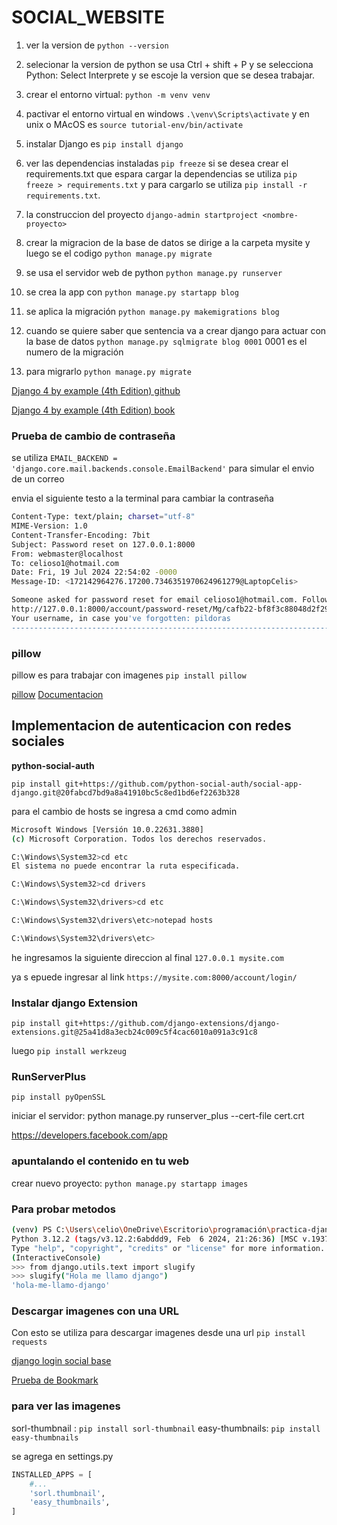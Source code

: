 # SOCIAL_WEBSITE

1. ver la version de `python --version`

2. selecionar la version de python se usa Ctrl + shift + P  y se selecciona Python: Select Interprete y se escoje la version que se desea trabajar.

3. crear el entorno virtual: `python -m venv venv`

4. pactivar el entorno virtual en windows `.\venv\Scripts\activate` y en unix o MAcOS es `source tutorial-env/bin/activate` 

5. instalar Django es `pip install django`

6.  ver las dependencias instaladas `pip freeze` si se desea crear el requirements.txt que espara cargar la dependencias se utiliza `pip freeze > requirements.txt` y para cargarlo se utiliza `pip install -r requirements.txt`.

7. la construccion del proyecto `django-admin startproject <nombre-proyecto>`

8. crear la migracion de la base de datos se dirige a la carpeta mysite y luego se el codigo `python manage.py migrate`

9. se usa el servidor web de python `python manage.py runserver`

10. se crea la app con `python manage.py startapp blog`

11. se aplica la migración `python manage.py makemigrations blog`

12. cuando se quiere saber que sentencia va a crear django para actuar con la base de datos `python manage.py sqlmigrate blog 0001` 0001 es el numero de la migración

13. para migrarlo `python manage.py migrate` 

[Django 4 by example (4th Edition) github](https://github.com/PacktPublishing/Django-4-by-example)

[Django 4 by example (4th Edition) book](https://books.google.es/books?id=GLaEEAAAQBAJ&pg=PA171&hl=es&source=gbs_selected_pages&cad=1#v=onepage&q&f=false)


### Prueba de cambio de contraseña

se utiliza `EMAIL_BACKEND = 'django.core.mail.backends.console.EmailBackend'` para simular el envio de un correo

envia el siguiente testo a la terminal para cambiar la contraseña

```bash
Content-Type: text/plain; charset="utf-8"
MIME-Version: 1.0
Content-Transfer-Encoding: 7bit
Subject: Password reset on 127.0.0.1:8000
From: webmaster@localhost
To: celioso1@hotmail.com
Date: Fri, 19 Jul 2024 22:54:02 -0000
Message-ID: <172142964276.17200.7346351970624961279@LaptopCelis>

Someone asked for password reset for email celioso1@hotmail.com. Follow the link below:
http://127.0.0.1:8000/account/password-reset/Mg/cafb22-bf8f3c88048d2f29c863cf5bc3b47138/
Your username, in case you've forgotten: pildoras
-------------------------------------------------------------------------------
```

### pillow
pillow es para trabajar con imagenes `pip install pillow`

[pillow](https://pypi.org/project/pillow/)
[Documentacion](https://pillow.readthedocs.io/en/stable/)

## Implementacion de autenticacion con redes sociales

**python-social-auth**

`pip install git+https://github.com/python-social-auth/social-app-django.git@20fabcd7bd9a8a41910bc5c8ed1bd6ef2263b328`

para el  cambio de hosts se ingresa a cmd como admin

```bash
Microsoft Windows [Versión 10.0.22631.3880]
(c) Microsoft Corporation. Todos los derechos reservados.

C:\Windows\System32>cd etc
El sistema no puede encontrar la ruta especificada.

C:\Windows\System32>cd drivers

C:\Windows\System32\drivers>cd etc

C:\Windows\System32\drivers\etc>notepad hosts

C:\Windows\System32\drivers\etc>
```
he ingresamos la siguiente direccion al final `127.0.0.1 mysite.com`

ya s epuede ingresar al link `https://mysite.com:8000/account/login/`

### Instalar django Extension

`pip install git+https://github.com/django-extensions/django-extensions.git@25a41d8a3ecb24c009c5f4cac6010a091a3c91c8`

luego `pip install werkzeug`

### RunServerPlus

`pip install pyOpenSSL`

iniciar el servidor: python manage.py runserver_plus --cert-file cert.crt

https://developers.facebook.com/app

### apuntalando el contenido en tu web
crear nuevo proyecto: `python manage.py startapp images`

### Para probar metodos 

```bash
(venv) PS C:\Users\celio\OneDrive\Escritorio\programación\practica-django\SOCIAL_WEBSITE\bookmarks>      python manage.py shell
Python 3.12.2 (tags/v3.12.2:6abddd9, Feb  6 2024, 21:26:36) [MSC v.1937 64 bit (AMD64)] on win32
Type "help", "copyright", "credits" or "license" for more information.
(InteractiveConsole)
>>> from django.utils.text import slugify
>>> slugify("Hola me llamo django")
'hola-me-llamo-django'

```
### Descargar imagenes con una URL

Con esto se utiliza para descargar imagenes desde una url
`pip install requests`

[django login social base](https://github.com/pildorasdeprogramacion/django-login-social-base)

[Prueba de Bookmark](https://127.0.0.1:8000/images/create/?title=%20Django%20and%20Duke&url=https://upload.wikimedia.org/wikipedia/commons/8/85/Django_Reinhardt_and_Duke_Ellington_%28Gottlieb%29.jpg)

### para ver las imagenes

sorl-thumbnail : `pip install sorl-thumbnail`
easy-thumbnails: `pip install easy-thumbnails`

se agrega en settings.py

```python
INSTALLED_APPS = [
    #...
    'sorl.thumbnail',
    'easy_thumbnails',
]
```